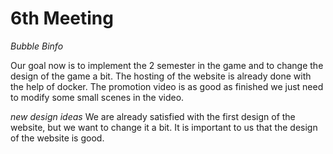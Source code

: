 # 6th Meeting

*Bubble Binfo* 

Our goal now is to implement the 2 semester in the game and to change the design of the game a bit. 
The hosting of the website is already done with the help of docker. 
The promotion video is as good as finished we just need to modify some small scenes in the video.

*new design ideas* 
We are already satisfied with the first design of the website, but we want to change it a bit. 
It is important to us that the design of the website is good.
